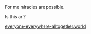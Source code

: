 For me miracles are possible.

Is this art?

[everyone-everywhere-alltogether.world](https://everyone-everywhere-alltogether.world)
